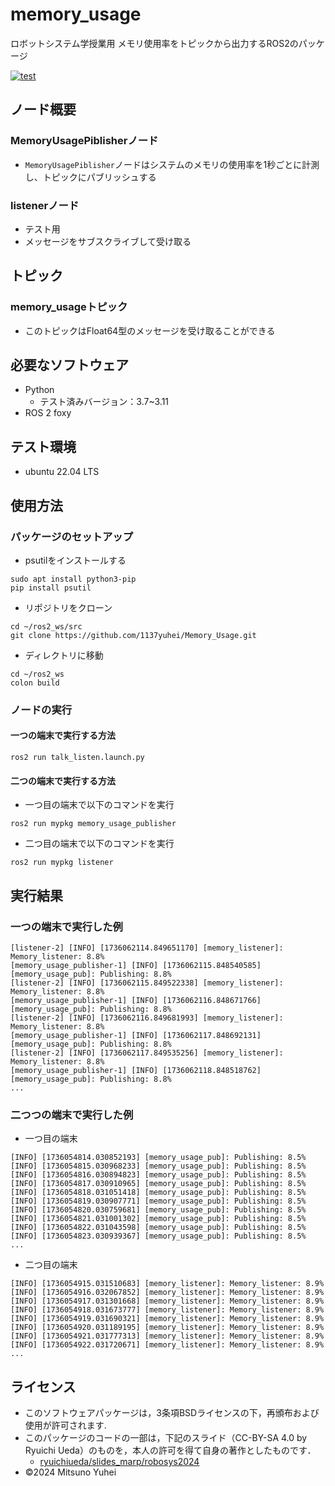 # memory_usage
ロボットシステム学授業用
メモリ使用率をトピックから出力するROS2のパッケージ

[![test](https://github.com/1137yuhei/Memory_Usage/actions/workflows/test.yml/badge.svg)](https://github.com/1137yuhei/Memory_Usage/actions/workflows/test.yml)

##  ノード概要

###  MemoryUsagePiblisherノード

- ```MemoryUsagePiblisher```ノードはシステムのメモリの使用率を1秒ごとに計測し、トピックにパブリッシュする

###  listenerノード

- テスト用
- メッセージをサブスクライブして受け取る

##  トピック

###  memory_usageトピック

- このトピックはFloat64型のメッセージを受け取ることができる

## 必要なソフトウェア

- Python
  - テスト済みバージョン：3.7~3.11
- ROS 2 foxy

## テスト環境

- ubuntu 22.04 LTS


## 使用方法

### パッケージのセットアップ

- psutilをインストールする
```
sudo apt install python3-pip
pip install psutil
```
- リポジトリをクローン
```
cd ~/ros2_ws/src
git clone https://github.com/1137yuhei/Memory_Usage.git
```
- ディレクトリに移動
```
cd ~/ros2_ws
colon build
```
###  ノードの実行

####  一つの端末で実行する方法

  `ros2 run talk_listen.launch.py`

####  二つの端末で実行する方法

  - 一つ目の端末で以下のコマンドを実行

  `ros2 run mypkg memory_usage_publisher`

  - 二つ目の端末で以下のコマンドを実行

  `ros2 run mypkg listener`

## 実行結果

### 一つの端末で実行した例
```
[listener-2] [INFO] [1736062114.849651170] [memory_listener]: Memory_listener: 8.8%
[memory_usage_publisher-1] [INFO] [1736062115.848540585] [memory_usage_pub]: Publishing: 8.8%
[listener-2] [INFO] [1736062115.849522338] [memory_listener]: Memory_listener: 8.8%
[memory_usage_publisher-1] [INFO] [1736062116.848671766] [memory_usage_pub]: Publishing: 8.8%
[listener-2] [INFO] [1736062116.849681993] [memory_listener]: Memory_listener: 8.8%
[memory_usage_publisher-1] [INFO] [1736062117.848692131] [memory_usage_pub]: Publishing: 8.8%
[listener-2] [INFO] [1736062117.849535256] [memory_listener]: Memory_listener: 8.8%
[memory_usage_publisher-1] [INFO] [1736062118.848518762] [memory_usage_pub]: Publishing: 8.8%
...
```
### 二つつの端末で実行した例

- 一つ目の端末
```
[INFO] [1736054814.030852193] [memory_usage_pub]: Publishing: 8.5%
[INFO] [1736054815.030968233] [memory_usage_pub]: Publishing: 8.5%
[INFO] [1736054816.030894823] [memory_usage_pub]: Publishing: 8.5%
[INFO] [1736054817.030910965] [memory_usage_pub]: Publishing: 8.5%
[INFO] [1736054818.031051418] [memory_usage_pub]: Publishing: 8.5%
[INFO] [1736054819.030907771] [memory_usage_pub]: Publishing: 8.5%
[INFO] [1736054820.030759681] [memory_usage_pub]: Publishing: 8.5%
[INFO] [1736054821.031001302] [memory_usage_pub]: Publishing: 8.5%
[INFO] [1736054822.031043598] [memory_usage_pub]: Publishing: 8.5%
[INFO] [1736054823.030939367] [memory_usage_pub]: Publishing: 8.5%
...
```
- 二つ目の端末
```
[INFO] [1736054915.031510683] [memory_listener]: Memory_listener: 8.9%
[INFO] [1736054916.032067852] [memory_listener]: Memory_listener: 8.9%
[INFO] [1736054917.031301668] [memory_listener]: Memory_listener: 8.9%
[INFO] [1736054918.031673777] [memory_listener]: Memory_listener: 8.9%
[INFO] [1736054919.031690321] [memory_listener]: Memory_listener: 8.9%
[INFO] [1736054920.031189195] [memory_listener]: Memory_listener: 8.9%
[INFO] [1736054921.031777313] [memory_listener]: Memory_listener: 8.9%
[INFO] [1736054922.031720671] [memory_listener]: Memory_listener: 8.9%
...
```

## ライセンス
- このソフトウェアパッケージは，3条項BSDライセンスの下，再頒布および使用が許可されます.
- このパッケージのコードの一部は，下記のスライド（CC-BY-SA 4.0 by Ryuichi Ueda）のものを，本人の許可を得て自身の著作としたものです．
    - [ryuichiueda/slides_marp/robosys2024](https://github.com/ryuichiueda/slides_marp/tree/master/robosys2024)
- ©2024 Mitsuno Yuhei
